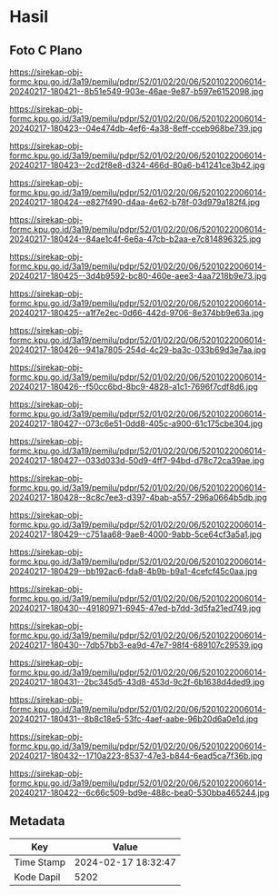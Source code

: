 # Hasil

## Foto C Plano

https://sirekap-obj-formc.kpu.go.id/3a19/pemilu/pdpr/52/01/02/20/06/5201022006014-20240217-180421--8b51e549-903e-46ae-9e87-b597e6152098.jpg

https://sirekap-obj-formc.kpu.go.id/3a19/pemilu/pdpr/52/01/02/20/06/5201022006014-20240217-180423--04e474db-4ef6-4a38-8eff-cceb968be739.jpg

https://sirekap-obj-formc.kpu.go.id/3a19/pemilu/pdpr/52/01/02/20/06/5201022006014-20240217-180423--2cd2f8e8-d324-466d-80a6-b41241ce3b42.jpg

https://sirekap-obj-formc.kpu.go.id/3a19/pemilu/pdpr/52/01/02/20/06/5201022006014-20240217-180424--e827f490-d4aa-4e62-b78f-03d979a182f4.jpg

https://sirekap-obj-formc.kpu.go.id/3a19/pemilu/pdpr/52/01/02/20/06/5201022006014-20240217-180424--84ae1c4f-6e6a-47cb-b2aa-e7c814896325.jpg

https://sirekap-obj-formc.kpu.go.id/3a19/pemilu/pdpr/52/01/02/20/06/5201022006014-20240217-180425--3d4b9592-bc80-460e-aee3-4aa7218b9e73.jpg

https://sirekap-obj-formc.kpu.go.id/3a19/pemilu/pdpr/52/01/02/20/06/5201022006014-20240217-180425--a1f7e2ec-0d66-442d-9706-8e374bb9e63a.jpg

https://sirekap-obj-formc.kpu.go.id/3a19/pemilu/pdpr/52/01/02/20/06/5201022006014-20240217-180426--941a7805-254d-4c29-ba3c-033b69d3e7aa.jpg

https://sirekap-obj-formc.kpu.go.id/3a19/pemilu/pdpr/52/01/02/20/06/5201022006014-20240217-180426--f50cc6bd-8bc9-4828-a1c1-7696f7cdf8d6.jpg

https://sirekap-obj-formc.kpu.go.id/3a19/pemilu/pdpr/52/01/02/20/06/5201022006014-20240217-180427--073c6e51-0dd8-405c-a900-61c175cbe304.jpg

https://sirekap-obj-formc.kpu.go.id/3a19/pemilu/pdpr/52/01/02/20/06/5201022006014-20240217-180427--033d033d-50d9-4ff7-94bd-d78c72ca39ae.jpg

https://sirekap-obj-formc.kpu.go.id/3a19/pemilu/pdpr/52/01/02/20/06/5201022006014-20240217-180428--8c8c7ee3-d397-4bab-a557-296a0664b5db.jpg

https://sirekap-obj-formc.kpu.go.id/3a19/pemilu/pdpr/52/01/02/20/06/5201022006014-20240217-180429--c751aa68-9ae8-4000-9abb-5ce64cf3a5a1.jpg

https://sirekap-obj-formc.kpu.go.id/3a19/pemilu/pdpr/52/01/02/20/06/5201022006014-20240217-180429--bb192ac6-fda8-4b9b-b9a1-4cefcf45c0aa.jpg

https://sirekap-obj-formc.kpu.go.id/3a19/pemilu/pdpr/52/01/02/20/06/5201022006014-20240217-180430--49180971-6945-47ed-b7dd-3d5fa21ed749.jpg

https://sirekap-obj-formc.kpu.go.id/3a19/pemilu/pdpr/52/01/02/20/06/5201022006014-20240217-180430--7db57bb3-ea9d-47e7-98f4-689107c29539.jpg

https://sirekap-obj-formc.kpu.go.id/3a19/pemilu/pdpr/52/01/02/20/06/5201022006014-20240217-180431--2bc345d5-43d8-453d-9c2f-6b1638d4ded9.jpg

https://sirekap-obj-formc.kpu.go.id/3a19/pemilu/pdpr/52/01/02/20/06/5201022006014-20240217-180431--8b8c18e5-53fc-4aef-aabe-96b20d6a0e1d.jpg

https://sirekap-obj-formc.kpu.go.id/3a19/pemilu/pdpr/52/01/02/20/06/5201022006014-20240217-180432--1710a223-8537-47e3-b844-6ead5ca7f36b.jpg

https://sirekap-obj-formc.kpu.go.id/3a19/pemilu/pdpr/52/01/02/20/06/5201022006014-20240217-180422--6c66c509-bd9e-488c-bea0-530bba465244.jpg


## Metadata

| Key        | Value               |
| ---------- | ------------------- |
| Time Stamp | 2024-02-17 18:32:47 |
| Kode Dapil | 5202                |




